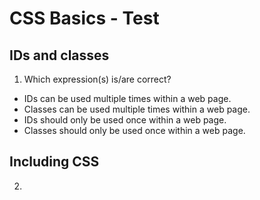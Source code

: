 CSS Basics - Test
=================

IDs and classes
---------------

1. Which expression(s) is/are correct? 
  * IDs can be used multiple times within a web page.
  * Classes can be used multiple times within a web page.
  * IDs should only be used once within a web page.
  * Classes should only be used once within a web page.

Including CSS
-------------

2. 